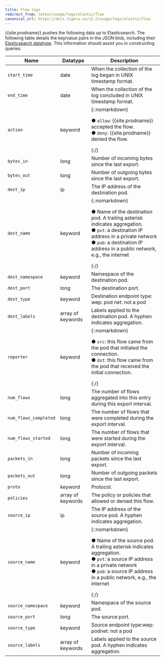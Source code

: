 ```yaml
---
title: Flow logs
redirect_from: latest/usage/logs/elastic/flow
canonical_url: https://docs.tigera.io/v2.2/usage/logs/elastic/flow
---
```


{{site.prodname}} pushes the following data up to Elasticsearch. The following table
details the key/value pairs in the JSON blob, including their
[Elasticsearch datatype](https://www.elastic.co/guide/en/elasticsearch/reference/current/mapping-types.html).
This information should assist you in constructing queries.


| Name                  | Datatype          | Description |
| --------------------- | ----------------- | ----------- |
| `start_time`          | date              | When the collection of the log began in UNIX timestamp format. |
| `end_time`            | date              | When the collection of the log concluded in UNIX timestamp format. |
| `action`              | keyword           | {::nomarkdown}<p>&#x25cf;&nbsp;<code>allow</code>: {{site.prodname}} accepted the flow.<br>&#x25cf;&nbsp;<code>deny</code>: {{site.prodname}} denied the flow.</p>{:/}  |
| `bytes_in`            | long              | Number of incoming bytes since the last export. |
| `bytes_out`           | long              | Number of outgoing bytes since the last export. |
| `dest_ip`             | ip                | The IP address of the destination pod. |
| `dest_name`           | keyword           | {::nomarkdown}<p>&#x25cf;&nbsp;Name of the destination pod. A trailing asterisk indicates aggregation.<br>&#x25cf;&nbsp;<code>pvt</code>: a destination IP address in a private network<br>&#x25cf;&nbsp;<code>pub</code>: a destination IP address in a public network, e.g., the internet</p>{:/} |
| `dest_namespace`      | keyword           | Namespace of the destination pod. |
| `dest_port`           | long              | The destination port. |
| `dest_type`           | keyword           | Destination endpoint type: wep: pod net: not a pod |
| `dest_labels`         | array of keywords | Labels applied to the destination pod. A hyphen indicates aggregation. |
| `reporter`            | keyword           | {::nomarkdown}<p>&#x25cf;&nbsp;<code>src</code>: this flow came from the pod that initiated the connection.<br>&#x25cf;&nbsp;<code>dst</code>: this flow came from the pod that received the initial connection.</p>{:/} |
| `num_flows`           | long              | The number of flows aggregated into this entry during this export interval. |
| `num_flows_completed` | long              | The number of flows that were completed during the export interval. |
| `num_flows_started`   | long              | The number of flows that were started during the export interval. |
| `packets_in`          | long              | Number of incoming packets since the last export. |
| `packets_out`         | long              | Number of outgoing packets since the last export. |
| `proto`               | keyword           | Protocol. |
| `policies`            | array of keywords | The policy or policies that allowed or denied this flow. |
| `source_ip`           | ip                | The IP address of the source pod. A hyphen indicates aggregation. |
| `source_name`         | keyword           | {::nomarkdown}<p>&#x25cf;&nbsp;Name of the source pod. A trailing asterisk indicates aggregation.<br>&#x25cf;&nbsp;<code>pvt</code>: a source IP address in a private network<br>&#x25cf;&nbsp;<code>pub</code>: a source IP address in a public network, e.g., the internet</p>{:/} |
| `source_namespace`    | keyword           | Namespace of the source pod. |
| `source_port`         | long              | The source port. |
| `source_type`         | keyword           | Source endpoint type:wep: podnet: not a pod |
| `source_labels`       | array of keywords | Labels applied to the source pod. A hyphen indicates aggregation. |
